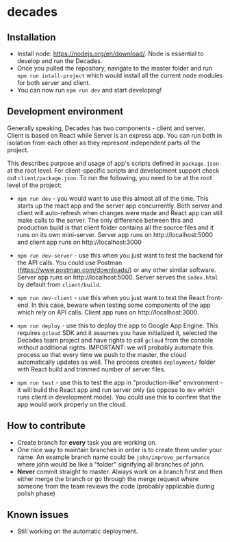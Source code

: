# decades

## Installation

- Install node: https://nodejs.org/en/download/. Node is essential to develop and run the Decades.
- Once you pulled the repository, navigate to the master folder and run `npm run intall-project` which would install all the current node modules for both server and client.
- You can now run `npm run dev` and start developing!

## Development environment

Generally speaking, Decades has two components - client and server. Client is based on React while Server is an express app. You can run both in isolation from each other as they represent independent parts of the project.

This describes purpose and usage of app's scripts defined in `package.json` at the root level. For client-specific scripts and development support check out `client/package.json`. To run the following, you need to be at the root level of the project:

- `npm run dev` - you would want to use this almost all of the time. This starts up the react app and the server app concurrently. Both server and client will auto-refresh when changes were made and React app can still make calls to the server. The only difference between this and production build is that client folder contains all the source files and it runs on its own mini-server. Server app runs on http://localhost:5000 and client app runs on http://localhost:3000

- `npm run dev-server` - use this when you just want to test the backend for the API calls. You could use Postman (https://www.postman.com/downloads/) or any other similar software. Server app runs on http://localhost:5000. Server serves the `index.html` by default from `client/build`.

- `npm run dev-client` - use this when you just want to test the React front-end. In this case, beware when testing some components of the app which rely on API calls. Client app runs on http://localhost:3000.

- `npm run deploy` - use this to deploy the app to Google App Engine. This requires `gcloud` SDK and it assumes you have initialized it, selected the Decades team project and have rights to call `gcloud` from the console without additional rights. IMPORTANT: we will probably automate this process so that every time we push to the master, the cloud automatically updates as well. The process creates `deployment/` folder with React build and trimmed number of server files.

- `npm run test` - use this to test the app in "production-like" environment - it will build the React app and run server only (as oppose to `dev` which runs client in development mode). You could use this to confirm that the app would work properly on the cloud.

## How to contribute

- Create branch for **every** task you are working on.
- One nice way to maintain branches in order is to create them under your name. An example branch name could be `john/improve_performance` where john would be like a "folder" signifying all branches of john.
- **Never** commit straight to master. Always work on a branch first and then either merge the branch or go through the merge request where someone from the team reviews the code (probably applicable during polish phase)

## Known issues

- Still working on the automatic deployment.